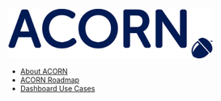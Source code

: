 <a href = "./"><img src="./images/ACORN-logo.png" alt="ACORN AMR" width="80%"></a>

* [About ACORN](README.md)
* [ACORN Roadmap](roadmap.md)
* [Dashboard Use Cases](use-cases.md)